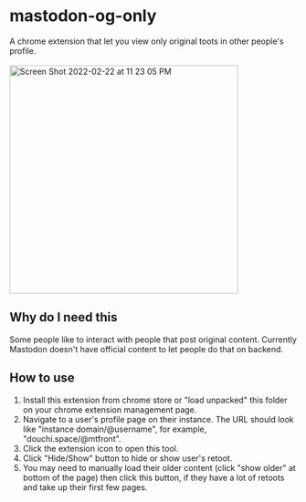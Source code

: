# mastodon-og-only
A chrome extension that let you view only original toots in other people's profile. </br> </br>
<img width="400" alt="Screen Shot 2022-02-22 at 11 23 05 PM" src="https://user-images.githubusercontent.com/5817602/155276311-5565b863-4697-4b86-9c64-8722e0d611a3.png">

## Why do I need this
Some people like to interact with people that post original content. Currently Mastodon doesn't have official content to let people do that on backend.

## How to use
1. Install this extension from chrome store or "load unpacked" this folder on your chrome extension management page.
2. Navigate to a user's profile page on their instance. The URL should look like "instance domain/@username", for example, "douchi.space/@mtfront".
3. Click the extension icon to open this tool.
4. Click "Hide/Show" button to hide or show user's retoot.
5. You may need to manually load their older content (click "show older" at bottom of the page) then click this button, if they have a lot of retoots and take up their first few pages.
